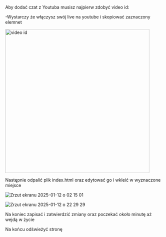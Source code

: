 Aby dodać czat z Youtuba musisz najpierw zdobyć video id:

-Wystarczy że włączysz swój live na youtube i skopiować zaznaczony elemnet

<img width="461" alt="video id" src="https://github.com/user-attachments/assets/7c909022-83bf-45d2-b8eb-333bac74ee62" />

Następnie odpalić plik index.html oraz edytować go i wkleić w wyznaczone miejsce 

![Zrzut ekranu 2025-01-12 o 02 15 01](https://github.com/user-attachments/assets/0d534ea5-9a08-47af-ab24-ac809c6afbc2)

![Zrzut ekranu 2025-01-12 o 22 29 29](https://github.com/user-attachments/assets/8cfda9ee-447b-4c1d-9c37-398d6a9d3016)

Na koniec zapisać i zatwierdzić zmiany oraz poczekać około minutę aż wejdą w życie 

Na końcu odświeżyć stronę 
